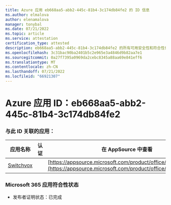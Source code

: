 ```yaml
---
title: Azure 应用 eb668aa5-abb2-445c-81b4-3c174db84fe2 的 ID 信息
ms.author: elmalova
author: elenamalova
manager: tonybal
ms.date: 07/21/2022
ms.topic: article
ms.service: attestation
certification_type: attested
description: eb668aa5-abb2-445c-81b4-3c174db84fe2 的所有可用安全性和符合性信息。
ms.openlocfilehash: 3c31bac90ba2401b5c2e965e3a4846d9b82aa7e1
ms.sourcegitcommit: 0a27f7395a0969da2cebc8345a88aa69e841eff6
ms.translationtype: MT
ms.contentlocale: zh-CN
ms.lasthandoff: 07/21/2022
ms.locfileid: "66921307"
---
```

# <a name="azure-app-id-eb668aa5-abb2-445c-81b4-3c174db84fe2"></a>Azure 应用 ID：eb668aa5-abb2-445c-81b4-3c174db84fe2


### <a name="apps-associated-with-this-id"></a>与此 ID 关联的应用：
| **应用名称** | **认证** | **在 AppSource 中查看** |
|--------------|---------------|-----------------------|
| [Switchvox](../forward/WA200001535.md) |  | [https://appsource.microsoft.com/product/office/WA200001535](https://appsource.microsoft.com/product/office/WA200001535) |

### <a name="microsoft-365-app-compliance-status"></a>Microsoft 365 应用符合性状态
- 发布者证明状态：已完成
